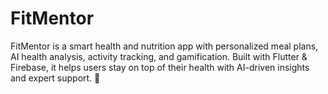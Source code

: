# FitMentor
FitMentor is a smart health and nutrition app with personalized meal plans, AI health analysis, activity tracking, and gamification. Built with Flutter &amp; Firebase, it helps users stay on top of their health with AI-driven insights and expert support. 🚀

